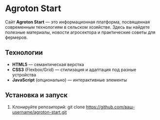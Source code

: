 # Agroton Start

Сайт **Agroton Start** — это информационная платформа, посвященная современным технологиям в сельском хозяйстве. Здесь вы найдете полезные материалы, новости агросектора и практические советы для фермеров.

## Технологии

- **HTML5** — семантическая верстка
- **CSS3** (Flexbox/Grid) — стилизация и адаптация под разные устройства
- **JavaScript** (опционально) — интерактивные элементы

## Установка и запуск

1. Клонируйте репозиторий:
   git clone https://github.com/ваш-username/agroton-start.git